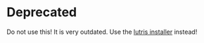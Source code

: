 # Deprecated
Do not use this! It is very outdated. Use the [lutris installer](https://lutris.net/games/guild-wars-2/) instead!
